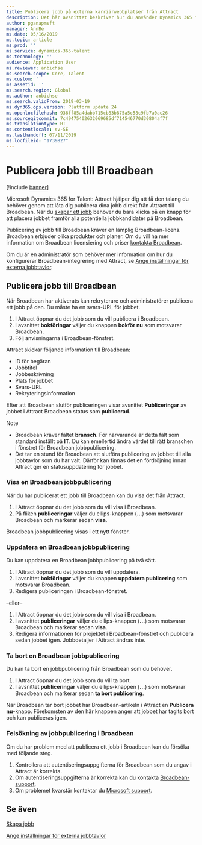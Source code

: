 ```yaml
---
title: Publicera jobb på externa karriärwebbplatser från Attract
description: Det här avsnittet beskriver hur du använder Dynamics 365 for Talent - Attract att publicera jobb till externa rekryteringswebbplatser
author: pganapmsft
manager: AnnBe
ms.date: 05/16/2019
ms.topic: article
ms.prod: ''
ms.service: dynamics-365-talent
ms.technology: ''
audience: Application User
ms.reviewer: anbichse
ms.search.scope: Core, Talent
ms.custom: ''
ms.assetid: ''
ms.search.region: Global
ms.author: anbichse
ms.search.validFrom: 2019-03-19
ms.dyn365.ops.version: Platform update 24
ms.openlocfilehash: 936ff85a4dabb715cb83b875a5c58c9fb7a0ac26
ms.sourcegitcommit: 7c49475402632069685df714546770d30804af7f
ms.translationtype: HT
ms.contentlocale: sv-SE
ms.lasthandoff: 07/11/2019
ms.locfileid: "1739827"
---
```

# <a name="post-jobs-to-broadbean"></a>Publicera jobb till Broadbean

[!include [banner](../includes/banner.md)]

Microsoft Dynamics 365 for Talent: Attract hjälper dig att få den talang du behöver genom att låta dig publicera dina jobb direkt från Attract till Broadbean. När du [skapar ett jobb](./creating-jobs-attract.md) behöver du bara klicka på en knapp för att placera jobbet framför alla potentiella jobbkandidater på Broadbean.

Publicering av jobb till Broadbean kräver en lämplig Broadbean-licens. Broadbean erbjuder olika produkter och planer. Om du vill ha mer information om Broadbean licensiering och priser [kontakta Broadbean](https://www.broadbean.com/contact-us/).

Om du är en administratör som behöver mer information om hur du konfigurerar Broadbean-integrering med Attract, se [Ange inställningar för externa jobbtavlor](./attract-admin-job-board-settings.md).

## <a name="post-jobs-to-broadbean"></a>Publicera jobb till Broadbean

När Broadbean har aktiverats kan rekryterare och administratörer publicera ett jobb på den. Du måste ha en svars-URL för jobbet.

1. I Attract öppnar du det jobb som du vill publicera i Broadbean.
2. I avsnittet **bokföringar** väljer du knappen **bokför nu** som motsvarar Broadbean.
3. Följ anvisningarna i Broadbean-fönstret.

Attract skickar följande information till Broadbean:

- ID för begäran
- Jobbtitel
- Jobbeskrivning
- Plats för jobbet
- Svars-URL
- Rekryteringsinformation

Efter att Broadbean slutför publiceringen visar avsnittet **Publiceringar** av jobbet i Attract Broadbean status som **publicerad**.

> [!NOTE]
> - Broadbean kräver fältet **bransch**. För närvarande är detta fält som standard inställt på **IT**. Du kan emellertid ändra värdet till rätt branschen i fönstret för Broadbean jobbpublicering.
> - Det tar en stund för Broadbean att slutföra publicering av jobbet till alla jobbtavlor som du har valt. Därför kan finnas det en fördröjning innan Attract ger en statusuppdatering för jobbet.

### <a name="view-a-broadbean-job-posting"></a>Visa en Broadbean jobbpublicering

När du har publicerat ett jobb till Broadbean kan du visa det från Attract.

1. I Attract öppnar du det jobb som du vill visa i Broadbean.
2. På fliken **publiceringar** väljer du ellips-knappen (**...**) som motsvarar Broadbean och markerar sedan **visa**.

Broadbean jobbpublicering visas i ett nytt fönster.

### <a name="update-a-broadbean-job-posting"></a>Uppdatera en Broadbean jobbpublicering

Du kan uppdatera en Broadbean jobbpublicering på två sätt.

1. I Attract öppnar du det jobb som du vill uppdatera.
2. I avsnittet **bokföringar** väljer du knappen **uppdatera publicering** som motsvarar Broadbean.
3. Redigera publiceringen i Broadbean-fönstret.

–eller–

1. I Attract öppnar du det jobb som du vill visa i Broadbean.
2. I avsnittet **publiceringar** väljer du ellips-knappen (**...**) som motsvarar Broadbean och markerar sedan **visa**.
3. Redigera informationen för projektet i Broadbean-fönstret och publicera sedan jobbet igen. Jobbdetaljer i Attract ändras inte.

### <a name="remove-a-broadbean-job-posting"></a>Ta bort en Broadbean jobbpublicering

Du kan ta bort en jobbpublicering från Broadbean som du behöver.

1. I Attract öppnar du det jobb som du vill ta bort.
2. I avsnittet **publiceringar** väljer du ellips-knappen (**...**) som motsvarar Broadbean och markerar sedan **ta bort publicering**.

När Broadbean tar bort jobbet har Broadbean-artikeln i Attract en **Publicera nu**-knapp. Förekomsten av den här knappen anger att jobbet har tagits bort och kan publiceras igen.

### <a name="troubleshoot-job-posting-to-broadbean"></a>Felsökning av jobbpublicering i Broadbean

Om du har problem med att publicera ett jobb i Broadbean kan du försöka med följande steg.

1. Kontrollera att autentiseringsuppgifterna för Broadbean som du angav i Attract är korrekta.
2. Om autentiseringsuppgifterna är korrekta kan du kontakta [Broadbean-support](https://www.broadbean.com/resources/support/).
3. Om problemet kvarstår kontaktar du [Microsoft support](./talent-support.md).

## <a name="see-also"></a>Se även

[Skapa jobb](./creating-jobs-attract.md)

[Ange inställningar för externa jobbtavlor](./attract-admin-job-board-settings.md)
